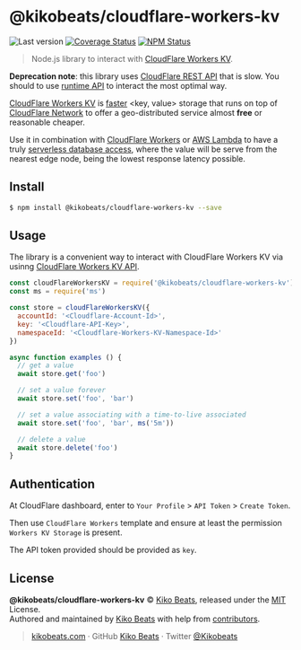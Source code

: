 # @kikobeats/cloudflare-workers-kv

![Last version](https://img.shields.io/github/tag/Kikobeats/cloudflare-workers-kv.svg?style=flat-square)
[![Coverage Status](https://img.shields.io/coveralls/Kikobeats/cloudflare-workers-kv.svg?style=flat-square)](https://coveralls.io/github/Kikobeats/cloudflare-workers-kv)
[![NPM Status](https://img.shields.io/npm/dm/@kikobeats/cloudflare-workers-kv.svg?style=flat-square)](https://www.npmjs.org/package/@kikobeats/cloudflare-workers-kv)

> Node.js library to interact with [CloudFlare Workers KV](https://developers.cloudflare.com/workers/reference/storage).

**Deprecation note**: this library uses [CloudFlare REST API](https://developers.cloudflare.com/pages/platform/api) that is slow. You should to use [runtime API](https://developers.cloudflare.com/workers/runtime-apis/kv/) to interact the most optimal way.

[CloudFlare Workers KV](https://developers.cloudflare.com/workers/reference/storage) is [faster](https://serverless-benchmark.com) &lt;key, value&gt; storage that runs on top of [CloudFlare Network](https://www.cloudflare.com/network) to offer a geo-distributed service almost **free** or reasonable cheaper.

Use it in combination with [CloudFlare Workers](https://workers.cloudflare.com) or [AWS Lambda](https://aws.amazon.com/lambda) to have a truly [serverless database access](https://medium.com/@tjholowaychuk/global-serverless-apps-with-aws-lambda-api-gateway-4642ef1f221d), where the value will be serve from the nearest edge node, being the lowest response latency possible.

## Install

```bash
$ npm install @kikobeats/cloudflare-workers-kv --save
```

## Usage

The library is a convenient way to interact with CloudFlare Workers KV via usinng [CloudFlare Workers KV API](https://api.cloudflare.com/#workers-kv-namespace-properties).

```js
const cloudFlareWorkersKV = require('@kikobeats/cloudflare-workers-kv')
const ms = require('ms')

const store = cloudFlareWorkersKV({
  accountId: '<Cloudflare-Account-Id>',
  key: '<Cloudflare-API-Key>',
  namespaceId: '<Cloudflare-Workers-KV-Namespace-Id>'
})

async function examples () {
  // get a value
  await store.get('foo')

  // set a value forever
  await store.set('foo', 'bar')

  // set a value associating with a time-to-live associated
  await store.set('foo', 'bar', ms('5m'))

  // delete a value
  await store.delete('foo')
}
```

## Authentication

At CloudFlare dashboard, enter to `Your Profile` > `API Token` > `Create Token`.

Then use `CloudFlare Workers` template and ensure at least the permission `Workers KV Storage` is present.

The API token provided should be provided as `key`.

## License

**@kikobeats/cloudflare-workers-kv** © [Kiko Beats](https://kikobeats.com), released under the [MIT](https://github.com/Kikobeats/cloudflare-workers-kv/blob/master/LICENSE.md) License.<br>
Authored and maintained by [Kiko Beats](https://kikobeats.com) with help from [contributors](https://github.com/Kikobeats/cloudflare-workers-kv/contributors).

> [kikobeats.com](https://kikobeats.com) · GitHub [Kiko Beats](https://github.com/Kikobeats) · Twitter [@Kikobeats](https://twitter.com/Kikobeats)
